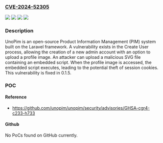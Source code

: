 ### [CVE-2024-52305](https://cve.mitre.org/cgi-bin/cvename.cgi?name=CVE-2024-52305)
![](https://img.shields.io/static/v1?label=Product&message=unopim&color=blue)
![](https://img.shields.io/static/v1?label=Version&message=%3D%20%3C%200.1.5%20&color=brighgreen)
![](https://img.shields.io/static/v1?label=Vulnerability&message=CWE-616%3A%20Incomplete%20Identification%20of%20Uploaded%20File%20Variables%20(PHP)&color=brighgreen)
![](https://img.shields.io/static/v1?label=Vulnerability&message=CWE-692%3A%20Incomplete%20Denylist%20to%20Cross-Site%20Scripting&color=brighgreen)

### Description

UnoPim is an open-source Product Information Management (PIM) system built on the Laravel framework. A vulnerability exists in the Create User process, allowing the creation of a new admin account with an option to upload a profile image. An attacker can upload a malicious SVG file containing an embedded script. When the profile image is accessed, the embedded script executes, leading to the potential theft of session cookies. This vulnerability is fixed in 0.1.5.

### POC

#### Reference
- https://github.com/unopim/unopim/security/advisories/GHSA-cgr4-c233-h733

#### Github
No PoCs found on GitHub currently.

